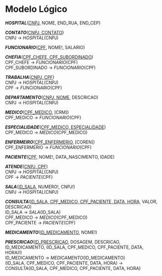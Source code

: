 # Modelo Lógico

**_HOSPITAL_**(<u>CNPJ</u>, NOME, END_RUA, END_CEP)

**_CONTATO_**(<u>CNPJ, CONTATO</u>)<br>
CNPJ -> _HOSPITAL_(CNPJ)

**_FUNCIONARIO_**(<u>CPF</u>, NOME!, SALARIO)

**_CHEFIA_**(<u>CPF_CHEFE, CPF_SUBORDINADO</u>)<br>
CPF_CHEFE -> _FUNCIONARIO_(CPF)<br>
CPF_SUBORDINADO -> _FUNCIONARIO_(CPF)

**_TRABALHA_**(<u>CNPJ, CPF</u>)<br>
CNPJ -> _HOSPITAL_(CNPJ)<br>
CPF -> _FUNCIONARIO_(CPF)

**_DEPARTAMENTO_**(<u>CNPJ, NOME</u>, DESCRICAO)<br>
CNPJ -> _HOSPITAL_(CNPJ)<br>

**_MEDICO_**(<u>CPF_MEDICO</u>, [CRM])<br>
CPF_MEDICO -> _FUNCIONARIO_(CPF)

**_ESPECIALIDADE_**(<u>CPF_MEDICO, ESPECIALIDADE</u>)<br>
CPF_MEDICO -> _MEDICO_(CPF_MEDICO)

**_ENFERMEIRO_**(<u>CPF_ENFERMERIO</u>, [COREN])<br>
CPF_ENFERMERIO -> _FUNCIONARIO_(CPF)

**_PACIENTE_**(<u>CPF</u>, NOME!, DATA_NASCIMENTO, IDADE)

**_ATENDE_**(<u>CNPJ, CPF</u>)<br>
CNPJ -> _HOSPITAL_(CNPJ)<br>
CPF -> _PACIENTE_(CPF)

**_SALA_**(<u>ID_SALA</u>, NUMERO!, CNPJ!)<br>
CNPJ -> _HOSPITAL_(CNPJ)

**_CONSULTA_**(<u>ID_SALA, CPF_MEDICO, CPF_PACIENTE, DATA, HORA</u>, VALOR, DESCRICAO)<br>
ID_SALA -> _SALA_(ID_SALA)<br>
CPF_MEDICO -> _MEDICO_(CPF_MEDICO)<br>
CPF_PACIENTE -> _PACIENTE_(CPF)

**_MEDICAMENTO_**(<u>ID_MEDICAMENTO</u>, NOME!)

**_PRESCRICAO_**(<u>ID_PRESCRICAO</u>, DOSAGEM, DESCRICAO, ID_MEDICAMENTO, (ID_SALA, CPF_MEDICO, CPF_PACIENTE, DATA, HORA)!)<br>
ID_MEDICAMENTO -> _MEDICAMENTO_(ID_MEDICAMENTO)<br>
(ID_SALA, CPF_MEDICO, CPF_PACIENTE, DATA, HORA) -> _CONSULTA_(ID_SALA, CPF_MEDICO, CPF_PACIENTE, DATA, HORA)
